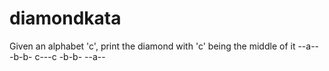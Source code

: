 # diamondkata
Given an alphabet 'c', print the diamond with 'c' being the middle of it
--a--
-b-b-
c---c
-b-b-
--a--
